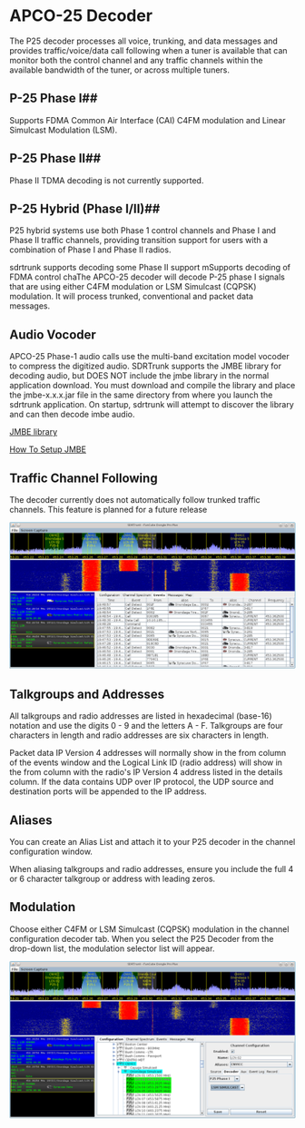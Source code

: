 # APCO-25 Decoder #

The P25 decoder processes all voice, trunking, and data messages and provides
traffic/voice/data call following when a tuner is available that can monitor
both the control channel and any traffic channels within the available bandwidth
of the tuner, or across multiple tuners.

## P-25 Phase I##
Supports FDMA Common Air Interface (CAI) C4FM modulation and Linear Simulcast 
Modulation (LSM).

## P-25 Phase II##
Phase II TDMA decoding is not currently supported.

## P-25 Hybrid (Phase I/II)##
P25 hybrid systems use both Phase 1 control channels and Phase I and Phase II
traffic channels, providing transition support for users with a combination of
Phase I and Phase II radios.

sdrtrunk supports decoding some Phase II support mSupports decoding of FDMA control chaThe APCO-25 decoder will decode P-25 phase I signals that are using either
C4FM modulation or LSM Simulcast (CQPSK) modulation.  It will process trunked,
conventional and packet data messages.

## Audio Vocoder ##

APCO-25 Phase-1 audio calls use the multi-band excitation model vocoder to
compress the digitized audio.  SDRTrunk supports the JMBE library for decoding
audio, but DOES NOT include the jmbe library in the normal application download.
You must download and compile the library and place the jmbe-x.x.x.jar file in
the same directory from where you launch the sdrtrunk application.  On startup,
sdrtrunk will attempt to discover the library and can then decode imbe audio.

[JMBE library](https://github.com/DSheirer/jmbe)

[How To Setup JMBE](JMBE)

## Traffic Channel Following ##
The decoder currently does not automatically follow trunked traffic channels.
This feature is planned for a future release

![](images/P25_Decoding.png)

## Talkgroups and Addresses ##

All talkgroups and radio addresses are listed in hexadecimal (base-16) notation
and use the digits 0 - 9 and the letters A - F.  Talkgroups are four characters
in length and radio addresses are six characters in length.

Packet data IP Version 4 addresses will normally show in the from column of the
events window and the Logical Link ID (radio address) will show in the from
column with the radio's IP Version 4 address listed in the details column. If
the data contains UDP over IP protocol, the UDP source and destination ports
will be appended to the IP address.

## Aliases ##

You can create an Alias List and attach it to your P25 decoder in the channel
configuration window.

When aliasing talkgroups and radio addresses, ensure you include the full 4 or 6
character talkgroup or address with leading zeros.

## Modulation ##

Choose either C4FM or LSM Simulcast (CQPSK) modulation in the channel configuration
decoder tab.  When you select the P25 Decoder from the drop-down list, the
modulation selector list will appear.

![](images/P25_Decoding_2.png)